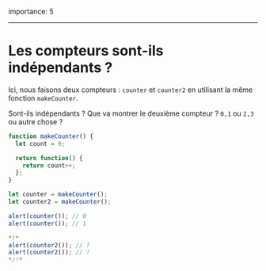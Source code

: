 importance: 5

---

# Les compteurs sont-ils indépendants ?

Ici, nous faisons deux compteurs : `counter` et `counter2` en utilisant la même fonction `makeCounter`.

Sont-ils indépendants ? Que va montrer le deuxième compteur ? `0,1` ou `2,3` ou autre chose ?

```js
function makeCounter() {
  let count = 0;

  return function() {
    return count++;
  };
}

let counter = makeCounter();
let counter2 = makeCounter();

alert(counter()); // 0
alert(counter()); // 1

*!*
alert(counter2()); // ?
alert(counter2()); // ?
*/!*
```

